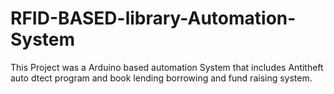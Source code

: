 # RFID-BASED-library-Automation-System
This Project was a Arduino based automation System that includes Antitheft auto dtect program and book lending borrowing and fund raising system.
